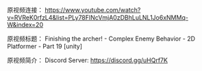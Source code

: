 原视频连接：
https://www.youtube.com/watch?v=RVReK0rfzL4&list=PLy78FINcVmjA0zDBhLuLNL1Jo6xNMMq-W&index=20

原视频标题：
Finishing the archer! - Complex Enemy Behavior - 2D Platformer - Part 19 [unity]

原视频简介：
Discord Server:
https://discord.gg/uHQrf7K
